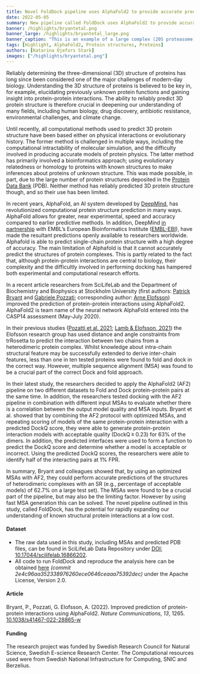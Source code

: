 ```yaml
---
title: Novel FoldDock pipeline uses AlphaFold2 to provide accurate predictions of heterodimeric complexes structures
date: 2022-05-05
summary: New pipeline called FoldDock uses AlphaFold2 to provide accurate predictions of heterodimeric complexes structures. This pipeline has the potential for rapidly expanding knowledge about structural protein interactions at a low cost. The code required to run FoldDock and reproduce the analysis has been published on GitLab.
banner: /highlights/bryantetal.png
banner_large: /highlights/bryantetal_large.png
banner_caption: "This is an example of a large complex (20S proteasome) built from predictions of individual dimers and then combined together to form the entire complex. This image is courtesy of Arne Elofsson"
tags: [Highlight, AlphaFold2, Protein structures, Proteins]
authors: [Katarina Öjefors Stark]
images: ["/highlights/bryantetal.png"]
---
```


Reliably determining the three-dimensional (3D) structure of proteins has long since been considered one of the major challenges of modern-day biology. Understanding the 3D structure of proteins is believed to be key in, for example, elucidating previously unknown protein functions and gaining insight into protein-protein interactions. The ability to reliably predict 3D protein structure is therefore crucial in deepening our understanding of many fields, including human biology, drug discovery, antibiotic resistance, environmental challenges, and climate change.

Until recently, all computational methods used to predict 3D protein structure have been based either on physical interactions or evolutionary history. The former method is challenged in multiple ways, including the computational intractability of molecular simulation, and the difficulty involved in producing accurate models of protein physics. The latter method has primarily involved a bioinformatics approach; using evolutionary relatedness or homology to proteins with known structures to make inferences about proteins of unknown structure. This was made possible, in part, due to the large number of protein structures deposited in the [Protein Data Bank](https://www.rcsb.org) (PDB). Neither method has reliably predicted 3D protein structure though, and so their use has been limited.

In recent years, AlphaFold, an AI system developed by [DeepMind](https://www.deepmind.com/research/highlighted-research/alphafold), has  revolutionized computational protein structure prediction in many ways. AlphaFold allows for greater, near experimental, speed and accuracy compared to earlier predictive methods. In addition, DeepMind [in partnership](https://www.deepmind.com/blog/putting-the-power-of-alphafold-into-the-worlds-hands) with EMBL’s European Bioinformatics Institute ([EMBL-EBI](https://www.ebi.ac.uk/)), have made the resultant predictions openly available to researchers worldwide. Alphafold is able to predict single-chain protein structure with a high degree of accuracy. The main limitation of Alphafold is that it cannot accurately predict the structures of protein complexes. This is partly related to the fact that, although protein-protein interactions are central to biology, their complexity and the difficultly involved in performing docking has hampered both experimental and computational research efforts.

In a recent article researchers from SciLifeLab and the Department of Biochemistry and Biophysics at Stockholm University (first authors: [Patrick Bryant](https://www.su.se/profiles/pabr4631-1.428169) and [Gabriele Pozzati](https://www.su.se/english/profiles/gapo6065-1.376773); corresponding author: [Arne Elofsson](https://www.scilifelab.se/researchers/arne-elofsson/)) improved the prediction of protein-protein interactions using AlphaFold2. AlphaFold2 is team name of the neural network AlphaFold entered into the CASP14 assessment (May-July 2020).

In their previous studies ([Pozatti et al. 2021](https://doi.org/10.1093/bioinformatics/btab760); [Lamb & Elofsson, 2021](https://doi.org/10.1093/bioinformatics/btab353)) the Elofsson research group has used distance and angle constraints from trRosetta to predict the interaction between two chains from a heterodimeric protein complex. Whilst knowledge about intra-chain structural feature may be successfully extended to derive inter-chain features, less than one in ten tested proteins were found to fold and dock in the correct way. However, multiple sequence alignment (MSA) was found to be a crucial part of the correct Dock and fold approach.

In their latest study, the researchers decided to apply the AlphaFold2 (AF2) pipeline on two different datasets to Fold and Dock protein-protein pairs at the same time. In addition, the researchers tested docking with the AF2 pipeline in combination with different input MSAs to evaluate whether there is a correlation between the output model quality and MSA inputs. Bryant et al. showed that by combining the AF2 protocol with optimized MSAs, and repeating scoring of models of the same protein-protein interaction with a predicted DockQ score, they were able to generate protein-protein interaction models with acceptable quality (DockQ ≥ 0.23) for 63% of the dimers. In addition, the predicted interfaces were used to form a function to predict the DockQ score and determine whether a model is acceptable or incorrect. Using the predicted DockQ scores, the researchers were able to identify half of the interacting pairs at 1% FPR.

In summary, Bryant and colleagues showed that, by using an optimized MSAs with AF2, they could perform accurate predictions of the structures of heterodimeric complexes with an SR (e.g., percentage of acceptable models) of 62.7% on a large test set). The MSAs were found to be a crucial part of the pipeline, but may also be the limiting factor. However by using fast MSA generation this can be solved. The novel pipeline outlined in this study, called FoldDock, has the potential for rapidly expanding our understanding of known structural protein interactions at a low cost.

#### Dataset

* The raw data used in this study, including MSAs and predicted PDB files, can be found in SciLifeLab Data Repository under [DOI: 10.17044/scilifelab.16866202](https://doi.org/10.17044/scilifelab.16866202).
* All code to run FoldDock and reproduce the analysis here can be obtained [here](https://gitlab.com/ElofssonLab/FoldDock) *(commit 2e4c96aa352338976260ece0646ceaaa75392dec)* under the Apache License, Version 2.0.

#### Article

Bryant, P., Pozzati, G. Elofsson, A. (2022). Improved prediction of protein-protein interactions using AlphaFold2. *Nature Communications*, *13*, 1265. [10.1038/s41467-022-28865-w](https://doi.org/10.1038/s41467-022-28865-w)

#### Funding

The research project was funded by Swedish Research Council for Natural Science, Swedish E-science Research Center. The Computational resources used were from Swedish National Infrastructure for Computing, SNIC and Berzelius.
